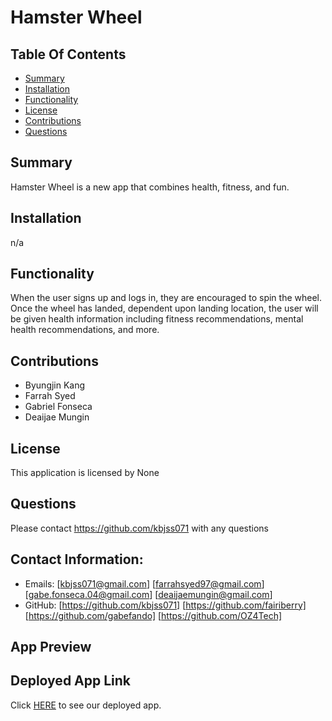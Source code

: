 # Hamster Wheel  

## Table Of Contents
- [Summary](#summary)
- [Installation](#installation)
- [Functionality](#functionality)
- [License](#license)
- [Contributions](#contributions)
- [Questions](#questions)

## Summary
Hamster Wheel is a new app that combines health, fitness, and fun. 


## Installation
n/a

## Functionality
When the user signs up and logs in, they are encouraged to spin the wheel. Once the wheel has landed, dependent upon landing location, the user will be given health information including fitness recommendations, mental health recommendations, and more.  

## Contributions
- Byungjin Kang 
- Farrah Syed 
- Gabriel Fonseca 
- Deaijae Mungin

## License
This application is licensed by None

## Questions
Please contact https://github.com/kbjss071 with any questions

## Contact Information:
- Emails: [kbjss071@gmail.com]
        [farrahsyed97@gmail.com]
        [gabe.fonseca.04@gmail.com]
        [deaijaemungin@gmail.com]
- GitHub: [https://github.com/kbjss071]
         [https://github.com/fairiberry]
         [https://github.com/gabefando]
         [https://github.com/OZ4Tech]

## App Preview



## Deployed App Link

Click [HERE](https://hamster-wheel-g9.herokuapp.com/) to see our deployed app.
